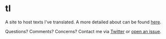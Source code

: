 # tl

A site to host texts I've translated. A more detailed about can be found [here](https://watatomo.github.io/tl/about).

Questions? Comments? Concerns? Contact me via [Twitter](https://twitter.com/riamuyumemi) or [open an issue](https://github.com/watatomo/tl/issues).
